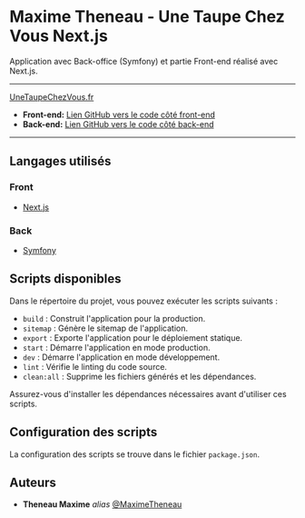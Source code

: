 # Maxime Theneau - Une Taupe Chez Vous Next.js

Application avec Back-office (Symfony) et partie Front-end réalisé avec Next.js.

---

[UneTaupeChezVous.fr](https://unetaupechezvous.fr)

- **Front-end:** [Lien GitHub vers le code côté front-end](https://github.com/MaximeTheneau/Une-Taupe-Chez-Vous_Next.js)
- **Back-end:** [Lien GitHub vers le code côté back-end](https://github.com/MaximeTheneau/Une-Taupe-Chez-Vous_Symfony)

---

## Langages utilisés 

### Front

- [Next.js](https://nextjs.org/)

### Back

- [Symfony](https://symfony.com/)

## Scripts disponibles

Dans le répertoire du projet, vous pouvez exécuter les scripts suivants :

- `build` : Construit l'application pour la production.
- `sitemap` : Génère le sitemap de l'application.
- `export` : Exporte l'application pour le déploiement statique.
- `start` : Démarre l'application en mode production.
- `dev` : Démarre l'application en mode développement.
- `lint` : Vérifie le linting du code source.
- `clean:all` : Supprime les fichiers générés et les dépendances.

Assurez-vous d'installer les dépendances nécessaires avant d'utiliser ces scripts.

## Configuration des scripts

La configuration des scripts se trouve dans le fichier `package.json`. 

## Auteurs

* **Theneau Maxime** _alias_ [@MaximeTheneau](https://github.com/MaximeTheneau)
